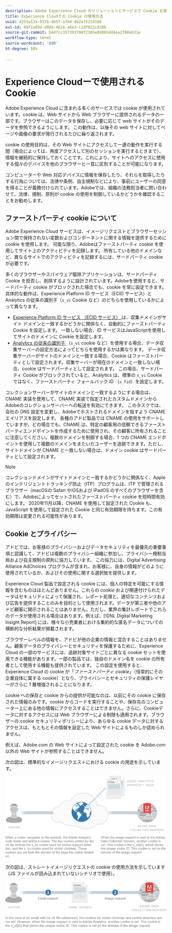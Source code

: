 ```yaml
---
description: Adobe Experience Cloud のソリューションとサービスで Cookie を使用する方法について説明します。
title: Experience Cloudでの Cookie の使用方法
uuid: 4255a13a-917b-4b5f-a7d4-4b2e7521d189
exl-id: 60f1a89e-d989-461b-a6a3-c1df022cd30b
source-git-commit: b4d7cc357393798f2265e09885dd4ea2f80ab31e
workflow-type: tm+mt
source-wordcount: '890'
ht-degree: 58%

---
```


# Experience Cloudーで使用される Cookie

Adobe Experience Cloud に含まれる多くのサービスでは cookie が使用されています。cookie は、Web サイトから Web ブラウザーに提供されるデータの一部です。ブラウザーはこのデータを保存し、必要に応じて web サイトがそのデータを参照できるようにします。 この動作は、以後その web サイトに対してページや画像の要求が発行されるたびに繰り返されます。

cookie の使用目的は、その Web サイトにアクセスして一連の動作を実行する間（場合によっては、再度アクセスして別のセッションを実行するときまで）、情報を継続的に保持しておくことです。これにより、サイトへのアクセスに使用する個々のデバイスを他のブラウザーと一意に区別することが可能になります。

コンピューターや Web 対応デバイスに情報を保存したり、それらを取得したりする行為については、法律や条例、自主規制などにより、事前にユーザーの同意を得ることが義務付けられています。Adobeでは、組織の法務担当者に問い合わせて、法律、規制、原則が cookie の使用を制御しているかどうかを確認することをお勧めします。

## ファーストパーティ cookie について

Adobe Experience Cloud サービスは、イメージリクエストとブラウザーセッション間で保持されない変数およびコンポーネントに関する情報を提供するために cookie を使用します。 可能な限り、Adobeはファーストパーティ cookie を使用してサイト上のアクティビティを記録します。 所有している他のドメインなど、異なるサイトでのアクティビティを記録するには、サードパーティ cookieが必要です。

多くのブラウザーやスパイウェア駆除アプリケーションは、サードパーティ Cookie を拒否し、削除するように設計されています。Adobeを使用すると、サードパーティ cookie がブロックされた場合でも、cookie を常に設定できます。 具体的な動作は、Experience Platform ID サービス（ECID サービス）と Analytics の従来の識別子（`s_vi` Cookie など）のどちらを使用しているかによって異なります。

* [Experience Platform ID サービス （ECID サービス） ](https://experienceleague.adobe.com/docs/id-service/using/intro/overview.html?lang=ja) は、収集ドメインがサイト ドメインと一致するかどうかに関係なく、自動的にファーストパーティ Cookie を設定します。 一致しない場合、ID サービスはJavaScriptを使用してサイトのドメインに Cookie を設定します。
* [Analytics の従来の識別子 ](analytics.md) （`s_vi` cookie など）を使用する場合、データ収集サーバーの設定方法によってどちらを使用するかは異なります。 データ収集サーバーがサイトのドメインと一致する場合、Cookie はファーストパーティとして設定されます。収集サーバーが現在のドメインと一致しない場合、cookie はサードパーティとして設定されます。 この場合、サードパーティ Cookie がブロックされていると、Analytics は、標準の `s_vi` Cookie ではなく、ファーストパーティ フォールバック ID （`s_fid`）を設定します。

コレクションサーバーがサイトのドメインと一致するようにする場合は、CNAME 実装を使用して、CNAME 実装で指定されたカスタムドメインからAdobeのコレクションサーバーへの転送を有効にできます。 このタスクでは、会社の DNS 設定を変更し、Adobeでホストされるドメインを指すよう CNAME エイリアスを設定します。 各種のアドビ製品では CNAME の使用をサポートしていますが、どの場合でも、CNAME は、特定の顧客用の信頼できるファーストパーティエンドポイントを作成するために使用され、その顧客に所有されることに注意してください。複数のドメインを制御する場合、1 つの CNAME エンドポイントを使用して複数のドメインをまたいだユーザーを追跡できます。ただし、サイトドメインが CNAME と一致しない場合は、ドメイン cookie はサードパーティとして設定されます。

>[!NOTE]
>
>コレクションドメインがサイトドメインと一致するかどうかに関係なく、Appleのインテリジェントトラッキング防止（ITP）プログラムは、ITP で管理されるブラウザー（macOSの Safari やiOSおよび iPadOS のすべてのブラウザーを含む）で、Adobeによってセットされたファーストパーティ cookie を短時間有効にします。 2020年11月以降、CNAME を使用して設定された Cookie も、JavaScript を使用して設定された Cookie と同じ有効期限を持ちます。この有効期限は変更される可能性があります。

## Cookie とプライバシー

アドビでは、お客様のプライバシーおよびデータセキュリティを最優先の重要事項と認識して、アドビは複数のプライバシー組織に参加し、プライバシー規制当局および自主規制の原則に協力しています。 この協力には、Digital Advertising Alliance AdChoices プログラムが含まれ、お客様に、自身の情報がどのように使用されているか、およびその使用に関する選択肢を提供します。

Experience Cloud 製品で設定される cookie には、個人の特定を可能にする情報を含むものはほとんどありません。これらの cookie および関連付けられたデータはセキュリティによって保護され、レポート処理と、適切なコンテンツおよび広告を提供することのみを目的として使用されます。データが第三者や他のアドビ顧客に開示されることはありません。ただし、業界の集計レポートでこれらのデータが使用される場合はあります。例えば、[!DNL Digital Marketing Insight Report] には、様々な小売業者における集約的な匿名データについての横断的な分析結果が掲載されます。

ブラウザーレベルの情報を、アドビが他の企業の情報と混合することはありません。顧客データのプライバシーとセキュリティを保護するために、Experience Cloud の一部のサービスには、追跡対象サイトごとに異なる cookie セットを使用できる機能があります。一部の製品では、独自のドメイン名を cookie の所有者として使用する機能も提供されています。 この設定を使用すると、Experience Cloud の cookie が「*ファーストパーティ cookie*」（恒常的にその企業自体に属する cookie）となり、プライバシーとセキュリティの保護レイヤーがさらに 1 層増強されることになります。

cookie への保存と cookie からの提供が可能なのは、以前にその cookie に保存された情報のみです。cookie からコードを実行することや、保存先のコンピューター上にある他の情報にアクセスすることはできません。さらに、Cookieデータに対するアクセスには Web ブラウザーによる制限も適用されます。ブラウザーの cookie セキュリティポリシーにより、あらゆる cookie データに対するアクセスは、もともとその情報を設定した Web サイトによるものしか認められません。

例えば、Adobe.com の Web サイトによって設定された cookie を Adobe.com 以外の Web サイトが参照することはできません。

次の図は、標準的なイメージリクエストにおける cookie の用途を示しています。

![標準的な画像リクエストの cookie 使用](assets/CookiesProcessGraphic-01.png)

次の図は、ストレートイメージリクエストの cookie の使用方法を示しています（JS ファイルが読み込まれていないシナリオで使用）。

![ストレートイメージリクエストの cookie 使用](assets/CookiesProcessGraphic2.png)
